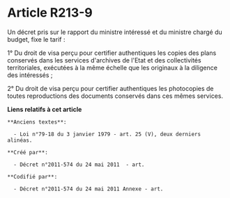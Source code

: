 # Article R213-9

Un décret pris sur le rapport du ministre intéressé et du ministre chargé du budget, fixe le tarif :

1° Du droit de visa perçu pour certifier authentiques les copies des plans conservés dans les services d'archives de l'Etat
et des collectivités territoriales, exécutées à la même échelle que les originaux à la diligence des intéressés ;

2° Du droit de visa perçu pour certifier authentiques les photocopies de toutes reproductions des documents conservés dans
ces mêmes services.

**Liens relatifs à cet article**

	**Anciens textes**:

	  - Loi n°79-18 du 3 janvier 1979 - art. 25 (V), deux derniers alinéas.

	**Créé par**:

	  - Décret n°2011-574 du 24 mai 2011  - art.

	**Codifié par**:

	  - Décret n°2011-574 du 24 mai 2011 Annexe - art.
